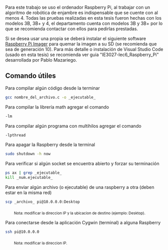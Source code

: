 Para este trabajo se uso el ordenador Raspberry Pi, al trabajar con un algoritmo de robótica de enjambre es indispensable que se cuente con al menos 4. Todas las pruebas realizadas en esta tesis fueron hechas con los modelos 3B, 3B+ y 4, el departamento cuenta con modelos 3B y 3B+ por lo que se recomienda contactar con ellos para pedirlas prestadas. 

Si se desea usar una propia se deberá instalar el siguiente software [Raspberry Pi Imager](http:www.raspberrypi.org/software/ "Raspberry Pi Imager") para quemar la imagen a su SD (se recomienda que sea de generación 10). Para más detalle o instalación de Visual Studio Code (usado en esta tesis) se recomienda ver guia "IE3027-lec6_Raspberry_Pi" desarrollada por Pablo Mazariego.



## Comando útiles

Para compilar algún código desde la terminar
```sh
gcc nombre_del_archivo.c -o _ejecutable_
```

Para compilar la librería  math agregar el comando 
```sh
-lm
```

Para compilar algún programa con multihilos agregar el comando 
```sh
-lpthread
```

Para apagar la Raspberry desde la terminal
```sh
sudo shutdown -h now
```

Para verificar si algún socket se encuentra abierto y forzar su terminación
```sh
ps ax | grep _ejecutable_
kill _num.ejecutable_
```

Para enviar algún archivo (o ejecutable) de una raspberry a otra (deben estar en la misma red)
```sh
scp _archivo_ pi@10.0.0.0:Desktop
```
&nbsp;&nbsp;&nbsp;&nbsp;&nbsp;&nbsp; <sub>Nota: modificar la direccion IP y la ubicacion de destino (ejemplo: Desktop).</sub>

Para conectarse desde la aplicación Cygwin (terminal) a alguna Raspberry 
```sh
ssh pi@10.0.0.0
```
&nbsp;&nbsp;&nbsp;&nbsp;&nbsp;&nbsp; <sub>Nota: modificar la direccion IP.</sub>